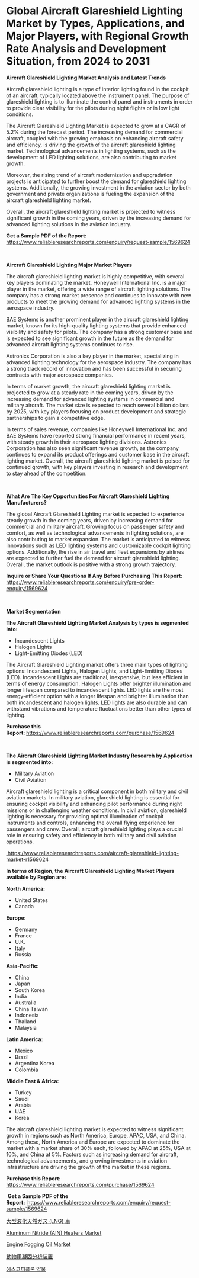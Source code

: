 <p><h1>Global Aircraft Glareshield Lighting Market by Types, Applications, and Major Players, with Regional Growth Rate Analysis and Development Situation, from 2024 to 2031</h1></p><p><strong>Aircraft Glareshield Lighting Market Analysis and Latest Trends</strong></p>
<p><p>Aircraft glareshield lighting is a type of interior lighting found in the cockpit of an aircraft, typically located above the instrument panel. The purpose of glareshield lighting is to illuminate the control panel and instruments in order to provide clear visibility for the pilots during night flights or in low light conditions.</p><p>The Aircraft Glareshield Lighting Market is expected to grow at a CAGR of 5.2% during the forecast period. The increasing demand for commercial aircraft, coupled with the growing emphasis on enhancing aircraft safety and efficiency, is driving the growth of the aircraft glareshield lighting market. Technological advancements in lighting systems, such as the development of LED lighting solutions, are also contributing to market growth.</p><p>Moreover, the rising trend of aircraft modernization and upgradation projects is anticipated to further boost the demand for glareshield lighting systems. Additionally, the growing investment in the aviation sector by both government and private organizations is fueling the expansion of the aircraft glareshield lighting market.</p><p>Overall, the aircraft glareshield lighting market is projected to witness significant growth in the coming years, driven by the increasing demand for advanced lighting solutions in the aviation industry.</p></p>
<p><strong>Get a Sample PDF of the Report:&nbsp;</strong> <a href="https://www.reliableresearchreports.com/enquiry/request-sample/1569624">https://www.reliableresearchreports.com/enquiry/request-sample/1569624</a></p>
<p>&nbsp;</p>
<p><strong>Aircraft Glareshield Lighting Major Market Players</strong></p>
<p><p>The aircraft glareshield lighting market is highly competitive, with several key players dominating the market. Honeywell International Inc. is a major player in the market, offering a wide range of aircraft lighting solutions. The company has a strong market presence and continues to innovate with new products to meet the growing demand for advanced lighting systems in the aerospace industry. </p><p>BAE Systems is another prominent player in the aircraft glareshield lighting market, known for its high-quality lighting systems that provide enhanced visibility and safety for pilots. The company has a strong customer base and is expected to see significant growth in the future as the demand for advanced aircraft lighting systems continues to rise.</p><p>Astronics Corporation is also a key player in the market, specializing in advanced lighting technology for the aerospace industry. The company has a strong track record of innovation and has been successful in securing contracts with major aerospace companies. </p><p>In terms of market growth, the aircraft glareshield lighting market is projected to grow at a steady rate in the coming years, driven by the increasing demand for advanced lighting systems in commercial and military aircraft. The market size is expected to reach several billion dollars by 2025, with key players focusing on product development and strategic partnerships to gain a competitive edge.</p><p>In terms of sales revenue, companies like Honeywell International Inc. and BAE Systems have reported strong financial performance in recent years, with steady growth in their aerospace lighting divisions. Astronics Corporation has also seen significant revenue growth, as the company continues to expand its product offerings and customer base in the aircraft lighting market. Overall, the aircraft glareshield lighting market is poised for continued growth, with key players investing in research and development to stay ahead of the competition.</p></p>
<p>&nbsp;</p>
<p><strong>What Are The Key Opportunities For Aircraft Glareshield Lighting Manufacturers?</strong></p>
<p><p>The global Aircraft Glareshield Lighting market is expected to experience steady growth in the coming years, driven by increasing demand for commercial and military aircraft. Growing focus on passenger safety and comfort, as well as technological advancements in lighting solutions, are also contributing to market expansion. The market is anticipated to witness innovations such as LED lighting systems and customizable cockpit lighting options. Additionally, the rise in air travel and fleet expansions by airlines are expected to further fuel the demand for aircraft glareshield lighting. Overall, the market outlook is positive with a strong growth trajectory.</p></p>
<p><strong>Inquire or Share Your Questions If Any Before Purchasing This Report:</strong> <a href="https://www.reliableresearchreports.com/enquiry/pre-order-enquiry/1569624">https://www.reliableresearchreports.com/enquiry/pre-order-enquiry/1569624</a></p>
<p>&nbsp;</p>
<p><strong>Market Segmentation</strong></p>
<p><strong>The Aircraft Glareshield Lighting Market Analysis by types is segmented into:</strong></p>
<p><ul><li>Incandescent Lights</li><li>Halogen Lights</li><li>Light-Emitting Diodes (LED)</li></ul></p>
<p><p>The Aircraft Glareshield Lighting market offers three main types of lighting options: Incandescent Lights, Halogen Lights, and Light-Emitting Diodes (LED). Incandescent Lights are traditional, inexpensive, but less efficient in terms of energy consumption. Halogen Lights offer brighter illumination and longer lifespan compared to incandescent lights. LED lights are the most energy-efficient option with a longer lifespan and brighter illumination than both incandescent and halogen lights. LED lights are also durable and can withstand vibrations and temperature fluctuations better than other types of lighting.</p></p>
<p><strong>Purchase this Report:&nbsp;</strong><a href="https://www.reliableresearchreports.com/purchase/1569624">https://www.reliableresearchreports.com/purchase/1569624</a></p>
<p>&nbsp;</p>
<p><strong>The Aircraft Glareshield Lighting Market Industry Research by Application is segmented into:</strong></p>
<p><ul><li>Military Aviation</li><li>Civil Aviation</li></ul></p>
<p><p>Aircraft glareshield lighting is a critical component in both military and civil aviation markets. In military aviation, glareshield lighting is essential for ensuring cockpit visibility and enhancing pilot performance during night missions or in challenging weather conditions. In civil aviation, glareshield lighting is necessary for providing optimal illumination of cockpit instruments and controls, enhancing the overall flying experience for passengers and crew. Overall, aircraft glareshield lighting plays a crucial role in ensuring safety and efficiency in both military and civil aviation operations.</p></p>
<p><a href="https://www.reliableresearchreports.com/aircraft-glareshield-lighting-market-r1569624">&nbsp;https://www.reliableresearchreports.com/aircraft-glareshield-lighting-market-r1569624</a></p>
<p><strong>In terms of Region, the Aircraft Glareshield Lighting Market Players available by Region are:</strong></p>
<p>
    <p> <strong> North America: </strong>
        <ul>
            <li>United States</li>
            <li>Canada</li>
        </ul>
        </p> 
    <p> <strong> Europe: </strong>
        <ul>
            <li>Germany</li>
            <li>France</li>
            <li>U.K.</li>
            <li>Italy</li>
            <li>Russia</li>
        </ul>
        </p> 
    <p> <strong> Asia-Pacific: </strong>
        <ul>
            <li>China</li>
            <li>Japan</li>
            <li>South Korea</li>
            <li>India</li>
            <li>Australia</li>
            <li>China Taiwan</li>
            <li>Indonesia</li>
            <li>Thailand</li>
            <li>Malaysia</li>
        </ul>
        </p> 
    <p> <strong> Latin America: </strong>
        <ul>
            <li>Mexico</li>
            <li>Brazil</li>
            <li>Argentina Korea</li>
            <li>Colombia</li>
        </ul>
        </p> 
    <p> <strong> Middle East & Africa: </strong>
        <ul>
            <li>Turkey</li>
            <li>Saudi</li>
            <li>Arabia</li>
            <li>UAE</li>
            <li>Korea</li>
        </ul>
    </p>
    </p>
<p><p>The aircraft glareshield lighting market is expected to witness significant growth in regions such as North America, Europe, APAC, USA, and China. Among these, North America and Europe are expected to dominate the market with a market share of 30% each, followed by APAC at 25%, USA at 10%, and China at 5%. Factors such as increasing demand for aircraft, technological advancements, and growing investments in aviation infrastructure are driving the growth of the market in these regions.</p></p>
<p><strong>Purchase this Report: </strong><a href="https://www.reliableresearchreports.com/purchase/1569624">https://www.reliableresearchreports.com/purchase/1569624</a></p>
<p>&nbsp;<strong>Get a Sample PDF of the Report:&nbsp;&nbsp;</strong><a href="https://www.reliableresearchreports.com/enquiry/request-sample/1569624">https://www.reliableresearchreports.com/enquiry/request-sample/1569624</a></p>
<p><strong></strong></p>
<p><p><a href="https://github.com/RudyBoyer2017/Market-Research-Report-List-1/blob/main/3129431108524.md">大型液化天然ガス (LNG) 車</a></p><p><a href="https://issuu.com/reportprime-2/docs/aluminum-nitride-aln-heaters-market_8c4943a49be7ef">Aluminum Nitride (AlN) Heaters Market</a></p><p><a href="https://github.com/timeliteaut/Market-Research-Report-List-3/blob/main/engine-fogging-oil-market.md">Engine Fogging Oil Market</a></p><p><a href="https://medium.com/@thomassandoval55/%E7%8D%A3%E5%8C%BB%E7%94%A8%E5%87%9D%E5%9B%BA%E5%88%86%E6%9E%90%E8%A3%85%E7%BD%AE%E3%81%AE%E5%B8%82%E5%A0%B4-%E5%B8%82%E5%A0%B4%E3%82%B7%E3%82%A7%E3%82%A2-%E5%B8%82%E5%A0%B4%E5%8B%95%E5%90%91-%E3%81%8A%E3%82%88%E3%81%B3%E5%B0%86%E6%9D%A5%E3%81%AE%E6%88%90%E9%95%B7%E3%82%92%E6%8E%A2%E3%82%8B-7e400e930888">動物用凝固分析装置</a></p><p><a href="https://github.com/ThomasElmes2022/Market-Research-Report-List-1/blob/main/9668587103278.md">에스코피클론 약물</a></p></p>